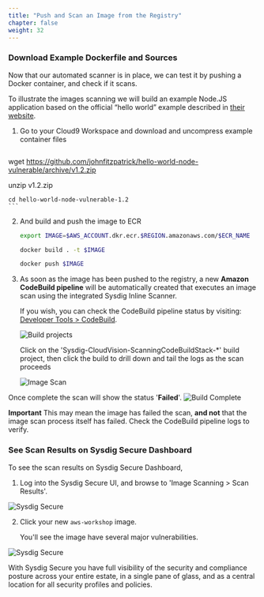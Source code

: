 ```yaml
---
title: "Push and Scan an Image from the Registry"
chapter: false
weight: 32
---
```


### Download Example Dockerfile and Sources

Now that our automated scanner is in place, we can test it by pushing a Docker container, and check if it scans.

To illustrate the images scanning we will build an example Node.JS application based on the official “hello world” example described in [their website](https://nodejs.org/de/docs/guides/nodejs-docker-webapp/).

1. Go to your Cloud9 Workspace and download and uncompress example container files

    <!-- wget https://github.com/sysdiglabs/hello-world-node-vulnerable/releases/download/v1.0/hello-world-node-vulnerable.zip -->


	```bash
  wget https://github.com/johnfitzpatrick/hello-world-node-vulnerable/archive/v1.2.zip

  unzip v1.2.zip

	cd hello-world-node-vulnerable-1.2
	```

2. And build and push the image to ECR

	```bash
	export IMAGE=$AWS_ACCOUNT.dkr.ecr.$REGION.amazonaws.com/$ECR_NAME

	docker build . -t $IMAGE

	docker push $IMAGE
	```

4. As soon as the image has been pushed to the registry, a new **Amazon CodeBuild pipeline** will be automatically created that executes an image scan using the integrated Sysdig Inline Scanner.

	If you wish, you can check the CodeBuild pipeline status by visiting: [Developer Tools > CodeBuild](https://console.aws.amazon.com/codesuite/codebuild/projects?region=us-east-1).

	![Build projects](/images/codebuild01.png)

	Click on the 'Sysdig-CloudVision-ScanningCodeBuildStack-*' build project, then click the build to drill down and tail the logs as the scan proceeds

	![Image Scan](/images/30_module_1/codebuild-01_1.png)

Once complete the scan will show the status '**Failed**'. ![Build Complete](/images/30_module_1/CodeBuild-ScanComplete-Fail.png)

**Important** This may mean the image has failed the scan, **and not** that the image scan process itself has failed. Check the CodeBuild pipeline logs to verify.

### See Scan Results on Sysdig Secure Dashboard

To see the scan results on Sysdig Secure Dashboard,

1. Log into the Sysdig Secure UI, and browse to 'Image Scanning > Scan Results'.

![Sysdig Secure](/images/30_module_1/Sysdig_Secure02.png)

2. Click your new `aws-workshop` image.

	You'll see the image have several major vulnerabilities.

![Sysdig Secure](/images/30_module_1/securescann02.png)

With Sysdig Secure you have full visibility of the security and compliance posture across your entire estate, in a single pane of glass, and as a central location for all security profiles and policies.


<!-- #### Optional: Further Information

You can see a complete log of the scan process by clicking [ECS Scan log](https://gist.githubusercontent.com/johnfitzpatrick/369c1f9df765be68ba2d83cbe37f6eb3/raw/421fe8d829ad74cd406d09ca6625283e4020751b/gistfile1.txt).  This shows

<! - - https://gist.github.com/johnfitzpatrick/369c1f9df765be68ba2d83cbe37f6eb3 - - >

1. layers of the image getting pulled and flattened (lines 24-199)

2. analysis phase, the metadata getting sent to (lines 201-204)

3. metadata getting posted to Sysdig Backend (line 206)

	- backend analyses the metadata between lines 206 & 207

4. results of the scan are returned from the Sysdig Backend (lines 207-1979)

5. inline scanner script returns exit code 1 (line 1985) -->
